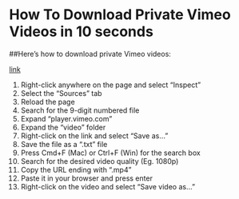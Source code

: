# How To Download Private Vimeo Videos in 10 seconds
##Here’s how to download private Vimeo videos:

[link](https://viddownmadness.com/download-private-vimeo-videos/)

1. Right-click anywhere on the page and select “Inspect”
1. Select the “Sources” tab
1. Reload the page
1. Search for the 9-digit numbered file
1. Expand “player.vimeo.com”
1. Expand the “video” folder
1. Right-click on the link and select “Save as…”
1. Save the file as a “.txt” file
1. Press Cmd+F (Mac) or Ctrl+F (Win) for the search box
1. Search for the desired video quality (Eg. 1080p)
1. Copy the URL ending with “.mp4”
1. Paste it in your browser and press enter
1. Right-click on the video and select “Save video as…”
